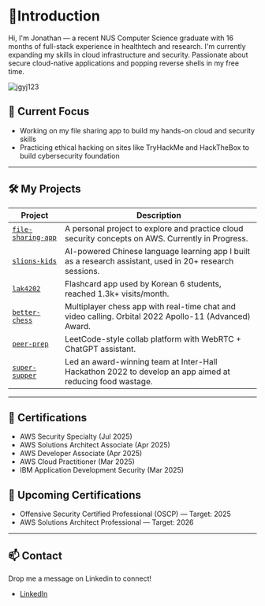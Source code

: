 # 👋Introduction

Hi, I'm Jonathan — a recent NUS Computer Science graduate with 16 months of full-stack experience in healthtech and research. I'm currently expanding my skills in cloud infrastructure and security. Passionate about secure cloud-native applications and popping reverse shells in my free time. 

<p align="left"> <img src="https://komarev.com/ghpvc/?username=jgyj123&label=Profile%20views&color=brightgreen&style=flat" alt="jgyj123" /> </p>

## 🔧 Current Focus
- Working on my file sharing app to build my hands-on cloud and security skills
- Practicing ethical hacking on sites like TryHackMe and HackTheBox to build cybersecurity foundation
---

## 🛠️ My Projects

| Project | Description |
|--------|-------------|
| [`file-sharing-app`](https://github.com/jgyj123/file-sharing-app) | A personal project to explore and practice cloud security concepts on AWS. Currently in Progress. |
| [`slions-kids`](https://smcnus.comp.nus.edu.sg/video_page#SLIONS_KIDS-trailer) | AI-powered Chinese language learning app I built as a research assistant, used in 20+ research sessions. |
| [`lak4202`](https://github.com/jgyj123/lak4202) | Flashcard app used by Korean 6 students, reached 1.3k+ visits/month. |
| [`better-chess`](https://github.com/jgyj123/better-chess) | Multiplayer chess app with real-time chat and video calling. Orbital 2022 Apollo-11 (Advanced) Award. |
| [`peer-prep`](https://github.com/jgyj123/peer-prep) | LeetCode-style collab platform with WebRTC + ChatGPT assistant. |
| [`super-supper`](https://devpost.com/software/super-supper) | Led an award-winning team at Inter-Hall Hackathon 2022 to develop an app aimed at reducing food wastage. |

---

## 📜 Certifications
- AWS Security Specialty  (Jul 2025)
- AWS Solutions Architect Associate  (Apr 2025)
- AWS Developer Associate  (Apr 2025)
- AWS Cloud Practitioner (Mar 2025) 
- IBM Application Development Security (Mar 2025)

## 🔭 Upcoming Certifications
- Offensive Security Certified Professional (OSCP) — Target: 2025
- AWS Solutions Architect Professional — Target: 2026
---


## 📫 Contact
Drop me a message on Linkedin to connect!
- [LinkedIn](https://www.linkedin.com/in/jonathan-goh2/)  


